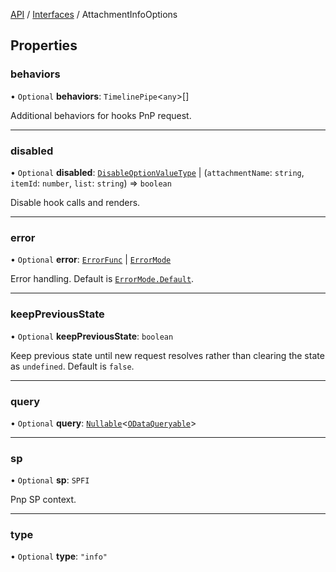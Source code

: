 [API](../index.md) / [Interfaces](index.md) / AttachmentInfoOptions

## Properties

### behaviors

• `Optional` **behaviors**: `TimelinePipe`<`any`\>[]

Additional behaviors for hooks PnP request.

___

### disabled

• `Optional` **disabled**: [`DisableOptionValueType`](../Types/DisableOptionType.md#disableoptionvaluetype) \| (`attachmentName`: `string`, `itemId`: `number`, `list`: `string`) => `boolean`

Disable hook calls and renders.

___

### error

• `Optional` **error**: [`ErrorFunc`](../Types/ErrorFunc.md#errorfunc) \| [`ErrorMode`](../Enums/ErrorMode.md)

Error handling. Default is [`ErrorMode.Default`](../Enums/ErrorMode.md#default).

___

### keepPreviousState

• `Optional` **keepPreviousState**: `boolean`

Keep previous state until new request resolves rather than clearing the state as `undefined`. Default is `false`.

___

### query

• `Optional` **query**: [`Nullable`](../Types/NullableT.md)<[`ODataQueryable`](ODataQueryable.md)\>


___

### sp

• `Optional` **sp**: `SPFI`

Pnp SP context.

___

### type

• `Optional` **type**: ``"info"``
